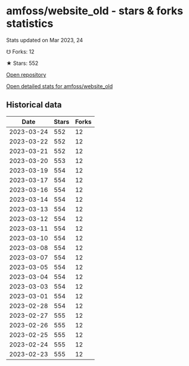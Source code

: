 # amfoss/website_old - stars & forks statistics

Stats updated on Mar 2023, 24

☋ Forks: 12

★ Stars: 552

[Open repository](https://github.com/amfoss/website_old)

[Open detailed stats for amfoss/website_old](https://reviewgithub.com/rep/amfoss/website_old)

## Historical data
| Date | Stars | Forks |
|------|-------|-------|
| 2023-03-24 | 552 | 12 | 
| 2023-03-22 | 552 | 12 | 
| 2023-03-21 | 552 | 12 | 
| 2023-03-20 | 553 | 12 | 
| 2023-03-19 | 554 | 12 | 
| 2023-03-17 | 554 | 12 | 
| 2023-03-16 | 554 | 12 | 
| 2023-03-14 | 554 | 12 | 
| 2023-03-13 | 554 | 12 | 
| 2023-03-12 | 554 | 12 | 
| 2023-03-11 | 554 | 12 | 
| 2023-03-10 | 554 | 12 | 
| 2023-03-08 | 554 | 12 | 
| 2023-03-07 | 554 | 12 | 
| 2023-03-05 | 554 | 12 | 
| 2023-03-04 | 554 | 12 | 
| 2023-03-03 | 554 | 12 | 
| 2023-03-01 | 554 | 12 | 
| 2023-02-28 | 554 | 12 | 
| 2023-02-27 | 555 | 12 | 
| 2023-02-26 | 555 | 12 | 
| 2023-02-25 | 555 | 12 | 
| 2023-02-24 | 555 | 12 | 
| 2023-02-23 | 555 | 12 | 

